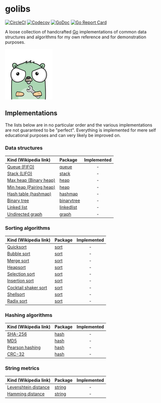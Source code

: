 # golibs

[![CircleCI](https://circleci.com/gh/fahlke/golibs/tree/master.svg?style=svg)](https://circleci.com/gh/fahlke/golibs/tree/master)
[![Codecov](https://codecov.io/gh/fahlke/golibs/branch/master/graph/badge.svg)](https://codecov.io/gh/fahlke/golibs)
[![GoDoc](https://godoc.org/github.com/fahlke/golibs?status.svg)](https://godoc.org/github.com/fahlke/golibs)
[![Go Report Card](https://goreportcard.com/badge/github.com/fahlke/golibs)](https://goreportcard.com/report/github.com/fahlke/golibs)

A loose collection of handcrafted [Go][golang] implementations of common data structures and algorithms for my own reference and for demonstration purposes.

[![gopher-logo]][gopherizeme]

## Implementations

The lists below are in no particular order and the various implementations are not guaranteed to be "perfect". Everything is implemented for mere self educational purposes and can very likely be improved on.

### Data structures

| Kind (Wikipedia link)                        | Package                  | Implemented |
|:---------------------------------------------|:-------------------------|:-----------:|
| [Queue (FIFO)][queue-fifo]                   | [queue](queue)           |           - |
| [Stack (LIFO)][stack-lifo]                   | [stack](stack)           |           - |
| [Max heap (Binary heap)][max-heap]           | [heap](heap)             |           - |
| [Min heap (Pairing heap)][min-heap]          | [heap](heap)             |           - |
| [Hash table (hashmap)][hash-table]           | [hashmap](hashmap)       |           - |
| [Binary tree][binary-tree]                   | [binarytree](binarytree) |           - |
| [Linked list][linked-list]                   | [linkedlist](linkedlist) |           - |
| [Undirected graph][undirected-graph]         | [graph](graph)           |           - |

### Sorting algorithms

| Kind (Wikipedia link)                        | Package                  | Implemented |
|:---------------------------------------------|:-------------------------|:-----------:|
| [Quicksort][quick-sort]                      | [sort](sort)             |           - |
| [Bubble sort][bubble-sort]                   | [sort](sort)             |           - |
| [Merge sort][merge-sort]                     | [sort](sort)             |           - |
| [Heapsort][heap-sort]                        | [sort](sort)             |           - |
| [Selection sort][selection-sort]             | [sort](sort)             |           - |
| [Insertion sort][insertion-sort]             | [sort](sort)             |           - |
| [Cocktail shaker sort][cocktail-shaker-sort] | [sort](sort)             |           - |
| [Shellsort][shell-sort]                      | [sort](sort)             |           - |
| [Radix sort][radix-sort]                     | [sort](sort)             |           - |

### Hashing algorithms

| Kind (Wikipedia link)                        | Package                  | Implemented |
|:---------------------------------------------|:-------------------------|:-----------:|
| [SHA-256][sha-256]                           | [hash](hash)             |           - |
| [MD5][md5]                                   | [hash](hash)             |           - |
| [Pearson hashing][pearson-hashing]           | [hash](hash)             |           - |
| [CRC-32][crc-32]                             | [hash](hash)             |           - |

### String metrics

| Kind (Wikipedia link)                        | Package                  | Implemented |
|:---------------------------------------------|:-------------------------|:-----------:|
| [Levenshtein distance][levenshtein]          | [string](string)         |           - |
| [Hamming distance][hamming]                  | [string](string)         |           - |

[golang]: https://golang.org/ref/spec
[gopher-logo]: assets/gopher-mini.png "Gopher logo"
[gopherizeme]: https://gopherize.me/gopher/692fbfd019724e297a7b0761bd3e9697ef8e6bee
[queue-fifo]: https://en.wikipedia.org/wiki/FIFO_(computing_and_electronics)
[stack-lifo]: https://en.wikipedia.org/wiki/Stack_(abstract_data_type)
[max-heap]: https://en.wikipedia.org/wiki/Binary_heap
[min-heap]: https://en.wikipedia.org/wiki/Pairing_heap
[quick-sort]: https://en.wikipedia.org/wiki/Quicksort
[bubble-sort]: https://en.wikipedia.org/wiki/Bubble_sort
[merge-sort]: https://en.wikipedia.org/wiki/Merge_sort
[heap-sort]: https://en.wikipedia.org/wiki/Heapsort
[selection-sort]: https://en.wikipedia.org/wiki/Selection_sort
[insertion-sort]: https://en.wikipedia.org/wiki/Insertion_sort
[cocktail-shaker-sort]: https://en.wikipedia.org/wiki/Cocktail_shaker_sort
[shell-sort]: https://en.wikipedia.org/wiki/Shellsort
[radix-sort]: https://en.wikipedia.org/wiki/Radix_sort
[hash-table]: https://en.wikipedia.org/wiki/Hash_table
[linked-list]: https://en.wikipedia.org/wiki/Linked_list
[sha-256]: https://en.wikipedia.org/wiki/SHA-2
[md5]: https://en.wikipedia.org/wiki/MD5
[crc-32]: https://en.wikipedia.org/wiki/Cyclic_redundancy_check#CRC-32_algorithm
[pearson-hashing]: https://en.wikipedia.org/wiki/Pearson_hashing
[undirected-graph]: https://en.wikipedia.org/wiki/Graph_(discrete_mathematics)#Graph
[binary-tree]: https://en.wikipedia.org/wiki/Binary_tree
[levenshtein]: https://en.wikipedia.org/wiki/Levenshtein_distance
[hamming]: https://en.wikipedia.org/wiki/Hamming_distance

